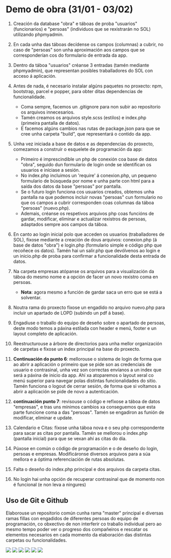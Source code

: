 # Demo de obra (31/01 - 03/02)

1. Creación da database "obra" e táboas de proba "usuarios" (funcionarios) e "persoas" (individuos que se rexistrarán no SOL) utilizando phpmyadmin.
2. En cada unha das táboas decídense os campos (columnas) a cubrir, no caso de "persoas" son unha aproximación aos campos que se corresponderían cos do formulario de entrada da app.
3. Dentro da táboa "usuarios" créanse 3 entradas (tamén mediante phpmyadmin), que representan posibles traballadores do SOL con acceso á aplicación.
4. Antes de nada, é necesario instalar algúns paquetes no proxecto: npm, bootstrap, parcel e popper, para obter ditas dependencias de funcionalidade.
   - Coma sempre, facemos un .gitignore para non subir ao repositorio os arquivos innecesarios.
   - Tamén creamos os arquivos style.scss (estilos) e index.php (primeira pantalla de datos).
   - E facemos algúns cambios nas rutas de package.json para que se cree unha carpeta "build", que representará o contido da app.
5. Unha vez iniciada a base de datos e as dependencias do proxecto, comezamos a construir o esquelete de programación da app:
   - Primeiro é imprescindible un php de conexión coa base de datos "obra", seguido dun formulario de login onde se identifican os usuarios e iníciase a sesión.
   - No index.php incluimos un 'require' á conexion.php, un pequeno formulario de búsqueda por nome e unha parte con html para a saída dos datos da base "persoas" por pantalla.
   - Se o futuro login funciona cos usuarios creados, obtemos unha pantalla na que podemos incluir novas "persoas" cun formulario no que os campos a cubrir corresponden coas columnas da táboa "persoas" (nuevo.php).
   - Ademais, créanse os respetivos arquivos php coas funcións de gardar, modificar, eliminar e actualizar rexistros de persoas, adaptados sempre aos campos da táboa.
6. En canto ao login inicial polo que acceden os usuarios (traballadores de SOL), fíxose mediante a creación de dous arquivos: conexion.php (á base de datos "obra") e login.php (formulario simple e código php que recoñece os datos). Tamén hai un salir.php que devólvenos ao login e un inicio.php de proba para confirmar a funcionalidade desta entrada de datos.
7. Na carpeta empresas atópanse os arquivos para a visualización da táboa do mesmo nome e a opción de facer un novo rexistro coma en persoas.

   - **Nota**: agora mesmo a función de gardar saca un erro que se está a solventar.

8. Noutra rama do proxecto fíxose un engadido no arquivo nuevo.php para incluir un apartado de LOPD (subindo un pdf á base).
9. Engadiuse o traballo do equipo de deseño sobre o apartado de persoas, deste modo temos a páxina estilada con header e menú, footer e un layout completo de aplicación.
10. Reestructurouse a árbore de directorios para unha mellor organización de carpetas e fíxose un index principal na base do proxecto.
11. **Continuación do punto 6**: mellorouse o sistema de login de forma que ao abrir a aplicación o primeiro que se pide son as credenciais de usuario e contrasinal, unha vez son correctas envíanos a un index que será a páxina de inicio da app. Ahí xa atoparemos o layout xeral co menú superior para navegar polas distintas funcionalidades do sitio. Tamén funciona o logout de cerrar sesión, de forma que si voltamos a abrir a aplicación se pide de novo a autenticación.
12. **continuación punto 7**: revisouse o código e refíxose a táboa de datos "empresas", e tras uns mínimos cambios xa conseguemos que esta parte funcione coma a das "persoas". Tamén se engadiron as funión de modificar, eliminar e update.
13. Calendario e Citas: fíxose unha táboa nova e o seu php correspondente para sacar as citas por pantalla. Tamén se mellorou o index.php (pantalla inicial) para que se vexan ahí as citas do día.
14. Púxose en común o código de programación e o de deseño do login, persoas e empresas. Modificáronse diversos arquivos para a súa mellora e a óptima referenciación de rutas absolutas.
15. Falta o deseño do index.php principal e dos arquivos da carpeta citas.
16. No login hai unha opción de recuperar contrasinal que de momento non é funcional (e non leva a ningures)

## Uso de Git e Github

Elaborouse un repositorio común cunha rama "master" principal e diversas ramas fillas con engadidos de diferentes persoas do equipo de programación, co obxectivo de non interferir co traballo individual pero ao mesmo tempo poder ver o progreso dos compañeiros e rescatar os elementos necesarios en cada momento da elaboración das distintas carpetas ou funcionalidades.

<img src="https://user-images.githubusercontent.com/89069423/152795963-18b94a60-df40-4264-abf2-7f1f68471c14.png"/>
<img src="https://user-images.githubusercontent.com/89069423/153570520-88311ce3-6312-44df-bbad-bbc7622dd4f7.png"/>
<img src="https://user-images.githubusercontent.com/89069423/153570383-4bfcf451-3d50-4a7d-8652-e4f393b820da.png"/>
<img src="https://user-images.githubusercontent.com/89069423/153570394-8d652070-f0cf-4b9b-8b09-e8173feb2657.png"/>
<img src="https://user-images.githubusercontent.com/89069423/153570403-82fd4a9b-6db7-4e04-83ca-73b3dd265f57.png"/>
<img src="https://user-images.githubusercontent.com/89069423/153570411-7fe2b539-a2cc-4f22-97fc-d306874b1812.png"/>







